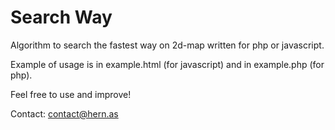 Search Way
=========

Algorithm to search the fastest way on 2d-map written for php or javascript.

Example of usage is in example.html (for javascript) and in example.php (for php).

Feel free to use and improve!

Contact: contact@hern.as
